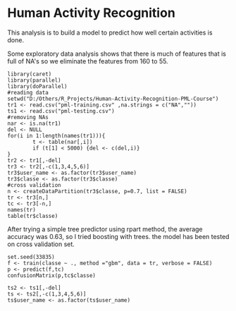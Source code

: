 # Human Activity Recognition

This analysis is to build a model to predict how well certain activities is done.

Some exploratory data analysis shows that there is much of features that is full of NA's so we eliminate the features from 160 to 55.

```{r echo=TRUE}
library(caret)
library(parallel)
library(doParallel)
#reading data
setwd("D:/Others/R_Projects/Human-Activity-Recognition-PML-Course")
tr1 <- read.csv("pml-training.csv" ,na.strings = c("NA",""))
ts1 <- read.csv("pml-testing.csv")
#removing NAs
nar <- is.na(tr1)
del <- NULL
for(i in 1:length(names(tr1))){
        t <- table(nar[,i])
        if (t[1] < 5000) {del <- c(del,i)}
}
tr2 <- tr1[,-del]
tr3 <- tr2[,-c(1,3,4,5,6)]
tr3$user_name <- as.factor(tr3$user_name)
tr3$classe <- as.factor(tr3$classe)
#cross validation
n <- createDataPartition(tr3$classe, p=0.7, list = FALSE)
tr <- tr3[n,]
tc <- tr3[-n,]
names(tr)
table(tr$classe)
```

After trying a simple tree predictor using rpart method, the average accuracy was 0.63, so I tried boosting with trees. the model has been tested on cross validation set.

```{r echo=TRUE, cache=TRUE}
set.seed(33835)
f <- train(classe ~ ., method ="gbm", data = tr, verbose = FALSE)
p <- predict(f,tc)
confusionMatrix(p,tc$classe)
```



```{r include=FALSE}
ts2 <- ts1[,-del]
ts <- ts2[,-c(1,3,4,5,6)]
ts$user_name <- as.factor(ts$user_name)
```
